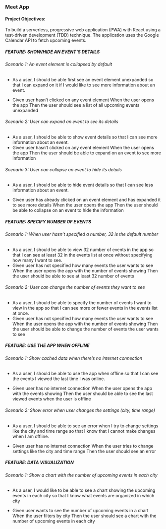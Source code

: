 ### Meet App ###

#### Project Objectives: ####
To build a serverless, progressive web application (PWA) with React using a
test-driven development (TDD) technique. The application uses the Google
Calendar API to fetch upcoming events.

##### FEATURE: SHOW/HIDE AN EVENT'S DETAILS #####
###### Scenario 1: An event element is collapsed by default ######
-	As a user, I should be able first see an event element unexpanded so that I can expand on it if I would like to see more information about an event.

-	Given user hasn’t clicked on any event element
When the user opens the app
Then the user should see a list of all upcoming events unexpanded

###### Scenario 2: User can expand an event to see its details ######
-	As a user, I should be able to show event details so that I can see more information about an event.
-	Given user hasn’t clicked on any event element
When the user opens the app
Then the user should be able to expand on an event to see more information

###### Scenario 3: User can collapse an event to hide its details ######
-	As a user, I should be able to hide event details so that I can see less information about an event.

-	Given user has already clicked on an event element and has expanded it to see more details
When the user opens the app
Then the user should be able to collapse on an event to hide the information

##### FEATURE: SPECIFY NUMBER OF EVENTS #####
###### Scenario 1: When user hasn’t specified a number, 32 is the default number ######
-	As a user, I should be able to view 32 number of events in the app so that I can see at least 32 in the events list at once without specifying how many I want to see. 
-	Given user has not specified how many events the user wants to see
When the user opens the app with the number of events showing
Then the user should be able to see at least 32 number of events

###### Scenario 2: User can change the number of events they want to see ######
-	As a user, I should be able to specify the number of events I want to view in the app so that I can see more or fewer events in the events list at once. 
-	Given user has not specified how many events the user wants to see
When the user opens the app with the number of events showing
Then the user should be able to change the number of events the user wants to see

##### FEATURE: USE THE APP WHEN OFFLINE #####
###### Scenario 1: Show cached data when there’s no internet connection ######
-	As a user, I should be able to use the app when offline so that I can see the events I viewed the last time I was online. 

-	Given user has no internet connection 
When the user opens the app with the events showing
Then the user should be able to see the last viewed events when the user is offline

###### Scenario 2: Show error when user changes the settings (city, time range) ######
-	As a user, I should be able to see an error when I try to change settings like the city and time range so that I know that I cannot make changes when I am offline. 

-	Given user has no internet connection 
When the user tries to change settings like the city and time range
Then the user should see an error

##### FEATURE: DATA VISUALIZATION #####
###### Scenario 1: Show a chart with the number of upcoming events in each city ######
-	As a user, I would like to be able to see a chart showing the upcoming events in each city so that I know what events are organized in which city

-	Given user wants to see the number of upcoming events in a chart 
When the user filters by city
Then the user should see a chart with the number of upcoming events in each city

